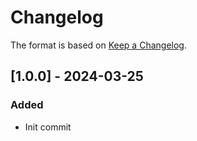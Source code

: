 # Changelog

The format is based on [Keep a Changelog](https://keepachangelog.com/en/1.0.0/).

## [1.0.0] - 2024-03-25
### Added
- Init commit
